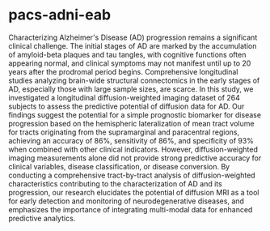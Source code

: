 # pacs-adni-eab

Characterizing Alzheimer's Disease (AD) progression remains a significant clinical challenge. The initial stages of AD are marked by the accumulation of amyloid-beta plaques and tau tangles, with cognitive functions often appearing normal, and clinical symptoms may not manifest until up to 20 years after the prodromal period begins. Comprehensive longitudinal studies analyzing brain-wide structural connectomics in the early stages of AD, especially those with large sample sizes, are scarce. In this study, we investigated a longitudinal diffusion-weighted imaging dataset of 264 subjects to assess the predictive potential of diffusion data for AD. Our findings suggest the potential for a simple prognostic biomarker for disease progression based on the hemispheric lateralization of mean tract volume for tracts originating from the supramarginal and paracentral regions, achieving an accuracy of 86\%, sensitivity of 86\%, and specificity of 93\% when combined with other clinical indicators. However, diffusion-weighted imaging measurements alone did not provide strong predictive accuracy for clinical variables, disease classification, or disease conversion. By conducting a comprehensive tract-by-tract analysis of diffusion-weighted characteristics contributing to the characterization of AD and its progression, our research elucidates the potential of diffusion MRI as a tool for early detection and monitoring of neurodegenerative diseases, and emphasizes the importance of integrating multi-modal data for enhanced predictive analytics.
